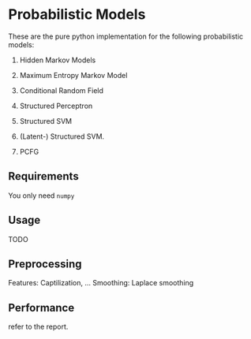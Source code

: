 # Probabilistic Models

These are the pure python implementation for the following probabilistic models:

1. Hidden Markov Models

2. Maximum Entropy Markov Model

3. Conditional Random Field

4. Structured Perceptron

5. Structured SVM

6. (Latent-) Structured SVM.

7. PCFG

## Requirements

You only need `numpy`

## Usage

TODO

## Preprocessing

Features: Captilization, ...
Smoothing: Laplace smoothing

## Performance

refer to the report.
